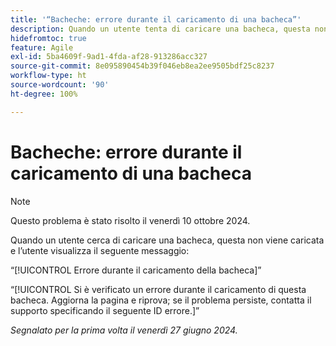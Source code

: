 ```yaml
---
title: '“Bacheche: errore durante il caricamento di una bacheca”'
description: Quando un utente tenta di caricare una bacheca, questa non viene caricata e l’utente visualizza un messaggio di errore.
hidefromtoc: true
feature: Agile
exl-id: 5ba4609f-9ad1-4fda-af28-913286acc327
source-git-commit: 8e095890454b39f046eb8ea2ee9505bdf25c8237
workflow-type: ht
source-wordcount: '90'
ht-degree: 100%

---
```


# Bacheche: errore durante il caricamento di una bacheca

>[!NOTE]
>
>Questo problema è stato risolto il venerdì 10 ottobre 2024.

Quando un utente cerca di caricare una bacheca, questa non viene caricata e l’utente visualizza il seguente messaggio:

“[!UICONTROL Errore durante il caricamento della bacheca]”

“[!UICONTROL Si è verificato un errore durante il caricamento di questa bacheca. Aggiorna la pagina e riprova; se il problema persiste, contatta il supporto specificando il seguente ID errore.]”

_Segnalato per la prima volta il venerdì 27 giugno 2024._
